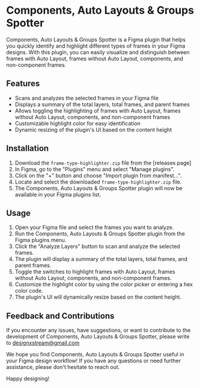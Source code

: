 # Components, Auto Layouts & Groups Spotter

Components, Auto Layouts & Groups Spotter is a Figma plugin that helps you quickly identify and highlight different types of frames in your Figma designs. With this plugin, you can easily visualize and distinguish between frames with Auto Layout, frames without Auto Layout, components, and non-component frames.

## Features

- Scans and analyzes the selected frames in your Figma file
- Displays a summary of the total layers, total frames, and parent frames
- Allows toggling the highlighting of frames with Auto Layout, frames without Auto Layout, components, and non-component frames
- Customizable highlight color for easy identification
- Dynamic resizing of the plugin's UI based on the content height

## Installation

1. Download the `frame-type-highlighter.zip` file from the [releases page]
2. In Figma, go to the "Plugins" menu and select "Manage plugins".
3. Click on the "+" button and choose "Import plugin from manifest...".
4. Locate and select the downloaded `frame-type-highlighter.zip` file.
5. The Components, Auto Layouts & Groups Spotter plugin will now be available in your Figma plugins list.

## Usage

1. Open your Figma file and select the frames you want to analyze.
2. Run the Components, Auto Layouts & Groups Spotter plugin from the Figma plugins menu.
3. Click the "Analyze Layers" button to scan and analyze the selected frames.
4. The plugin will display a summary of the total layers, total frames, and parent frames.
5. Toggle the switches to highlight frames with Auto Layout, frames without Auto Layout, components, and non-component frames.
6. Customize the highlight color by using the color picker or entering a hex color code.
7. The plugin's UI will dynamically resize based on the content height.

## Feedback and Contributions

If you encounter any issues, have suggestions, or want to contribute to the development of Components, Auto Layouts & Groups Spotter, please write to designxstream@gmail.com


We hope you find Components, Auto Layouts & Groups Spotter useful in your Figma design workflow! If you have any questions or need further assistance, please don't hesitate to reach out.

Happy designing!